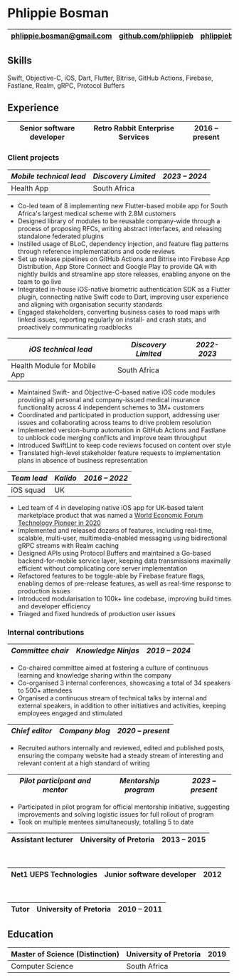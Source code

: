 # Phlippie Bosman

| [phlippie.bosman@gmail.com](mailto:phlippie.bosman@gmail.com) | [github.com/phlippieb](https://github.com/phlippieb) | [phlippieb.bearblog.dev](https://phlippieb.bearblog.dev) |
| -- | -- | -- |

## Skills

Swift, Objective-C, iOS, Dart, Flutter, Bitrise, GitHub Actions, Firebase, Fastlane, Realm, gRPC, Protocol Buffers

## Experience

| **Senior software developer** | **Retro Rabbit Enterprise Services**  | **2016 – present** |
| -- | -- | -- |

<!-- TODO: Visually, it looks great if there are 3 bullet points or a paragraph here. Consider adding an overview. -->

### Client projects

| *Mobile technical lead* | *Discovery Limited* | *2023 – 2024* |
| -- | -- | -- |
| Health App | South Africa | |

- Co-led team of 8 implementing new Flutter-based mobile app for South Africa's largest medical scheme with 2.8M customers
- Designed library of modules to be reusable company-wide through a process of proposing RFCs, writing abstract interfaces, and releasing standalone federated plugins
- Instilled usage of BLoC, dependency injection, and feature flag patterns through reference implementations and code reviews
- Set up release pipelines on GitHub Actions and Bitrise into Firebase App Distribution, App Store Connect and Google Play to provide QA with nightly builds and streamline app store releases, enabling anyone on the team to go live
- Integrated in-house iOS-native biometric authentication SDK as a Flutter plugin, connecting native Swift code to Dart, improving user experience and aligning with organisation security standards <!--NOTE: Change organisation to organization if applying in US-->
- Engaged stakeholders, converting business cases to road maps with linked issues, reporting regularly on install- and crash stats, and proactively communicating roadblocks  

| *iOS technical lead* | *Discovery Limited* | *2022-2023* |
| -- | -- | -- |
| Health Module for Mobile App | South Africa | |

- Maintained Swift- and Objective-C-based native iOS code modules providing all personal and company-issued medical insurance functionality across 4 independent schemes to 3M+ customers
- Coordinated and participated in production support, addressing user issues and collaborating across teams to drive problem resolution
- Implemented version-bump automation in GitHub Actions and Fastlane to unblock code merging conflicts and improve team throughput
- Introduced SwiftLint to keep code reviews focused on content over style
- Translated high-level stakeholder feature requests to implementation plans in absence of business representation

| *Team lead* | *Kalido* | *2016 – 2022* |
| -- | -- | -- |
| iOS squad | UK | |

- Led team of 4 in developing native iOS app for UK-based talent marketplace product that was named a [World Economic Forum Technology Pioneer in 2020](https://widgets.weforum.org/techpioneers-2020/kalido/)
- Implemented and released dozens of features, including real-time, scalable, multi-user, multimedia-enabled messaging using bidirectional gRPC streams with Realm caching
- Designed APIs using Protocol Buffers and maintained a Go-based backend-for-mobile service layer, keeping data transmissions maximally efficient without complicating core server implementation
- Refactored features to be toggle-able by Firebase feature flags, enabling demos of pre-release features, as well as real-time response to production issues
- Introduced modularisation to 100k+ line codebase, improving build times and developer efficiency <!--NOTE: Change modularisation to modularization if applying in US-->
- Triaged and fixed hundreds of production user issues

### Internal contributions

| *Committee chair* | *Knowledge Ninjas* | *2019 – 2024*  |
| -- | -- | -- |

- Co-chaired committee aimed at fostering a culture of continuous learning and knowledge sharing within the company
- Co-organised 3 internal conferences, showcasing a total of 34 speakers to 500+ attendees <!--NOTE: Change organised to organized if applying in US-->
- Organised a continuous stream of technical talks by internal and external speakers, in addition to other initiatives and activities, keeping employees engaged and stimulated <!--NOTE: Change organised to organized if applying in US-->

| *Chief editor* | *Company blog* | *2020 – present* |
| -- | -- | -- |

- Recruited authors internally and reviewed, edited and published posts, ensuring the company website had a steady stream of interesting and relevant content at a high standard of writing

| *Pilot participant and mentor* | *Mentorship program* | *2023 – present* |
| -- | -- | -- |

- Participated in pilot program for official mentorship initiative, suggesting improvements and solving logistic issues for full rollout of program
- Took on multiple mentees simultaneously, totalling 5 to date

| **Assistant lecturer** | **University of Pretoria**  | **2013 – 2015** |
| -- | -- | -- |

<br/>

| **Net1 UEPS Technologies** | **Junior software developer** | **2012** |
| -- | -- | -- |

<br/>

| **Tutor** | **University of Pretoria** | **2010 – 2011** |
| -- | -- | -- |

## Education

| Master of Science (Distinction) | University of Pretoria | 2019 | 
| -- | -- | -- |
| Computer Science | South Africa | |
